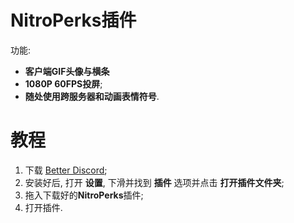 # NitroPerks插件
功能:
* **客户端GIF头像与横条**
* **1080P 60FPS投屏**;
* **随处使用跨服务器和动画表情符号**.


# 教程 
1. 下载 [Better Discord](https://betterdiscord.app);
2. 安装好后, 打开 **设置**, 下滑并找到 **插件** 选项并点击 **打开插件文件夹**;
3. 拖入下载好的**NitroPerks**插件;
4. 打开插件.
